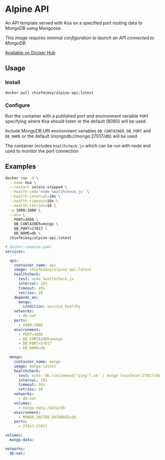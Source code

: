 # **Alpine API**

An API template served with Koa on a specified port routing data to MongoDB
using Mongoose

_This image requires minimal configuration to launch an API connected to
MongoDB_

[Available on Docker Hub](https://hub.docker.com/r/chiefmikey/alpine-api)

## Usage

### Install

```shell
docker pull chiefmikey/alpine-api:latest
```

### Configure

Run the container with a published port and environment variable `PORT`
specifying where Koa should listen or the default (8080) will be used

Include MongoDB URI environment variables `DB_CONTAINER`, `DB_PORT` and
`DB_NAME` or the default (mongodb://mongo:27017/db) will be used

The container includes `healthcheck.js` which can be run with node and used to
monitor the port connection

## Examples

```sh
docker run -d \
  --name koa \
  --restart unless-stopped \
  --health-cmd='node healthcheck.js' \
  --health-interval=10s \
  --health-timeout=10s \
  --health-retries=10 \
  -p 3000:3000 \
  --env \
    PORT=3000 \
    DB_CONTAINER=mongo \
    DB_PORT=27017 \
    DB_NAME=db \
  chiefmikey/alpine-api:latest
```

```yaml
# docker-compose.yaml
services:

  api:
    container_name: api
    image: chiefmikey/alpine-api:latest
    healthcheck:
      test: node healthcheck.js
      interval: 10s
      timeout: 10s
      retries: 10
    depends_on:
      mongo:
        condition: service_healthy
    networks:
      - db-net
    ports:
      - 3000:3000
    environment:
      - PORT=3000
      - DB_CONTAINER=mongo
      - DB_PORT=27017
      - DB_NAME=db

  mongo:
    container_name: mongo
    image: mongo:latest
    healthcheck:
      test: echo 'db.runCommand("ping").ok' | mongo localhost:27017/db --quiet
      interval: 10s
      timeout: 10s
      retries: 10
    networks:
      - db-net
    volumes:
      - mongo-data:/data/db
    environment:
      - MONGO_INITDB_DATABASE=db
    ports:
      - 27017:27017

volumes:
  mongo-data:

networks:
  db-net:
```
